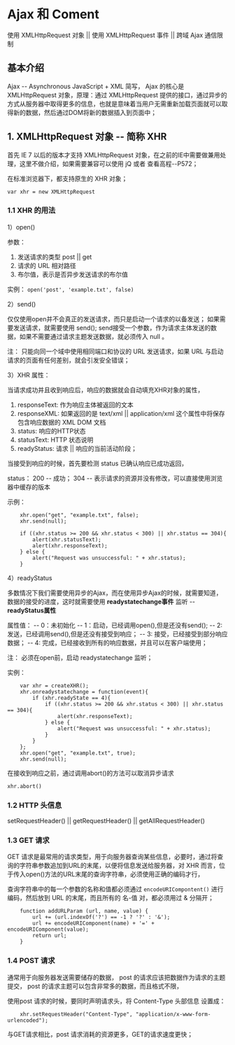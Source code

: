 # Ajax 和 Coment

使用 XMLHttpRequest 对象 || 使用 XMLHttpRequest 事件 || 跨域 Ajax 通信限制

## 基本介绍

Ajax -- Asynchronous JavaScript + XML 简写，
Ajax 的核心是 XMLHttpRequest 对象，原理：通过 XMLHttpRequest 提供的接口，通过异步的方式从服务器中取得更多的信息，也就是意味着当用户无需重新加载页面就可以取得新的数据，然后通过DOM将新的数据插入到页面中；

## 1. XMLHttpRequest 对象 -- 简称 XHR

首先 IE 7 以后的版本才支持 XMLHttpRequest 对象，在之前的IE中需要做兼用处理，这里不做介绍，如果需要兼容可以使用 jQ 或者 查看高程--P572；

在标准浏览器下，都支持原生的 XHR 对象；

`var xhr = new XMLHttpRequest`

### 1.1 XHR 的用法

1）open()

参数：
1. 发送请求的类型 post || get
2. 请求的 URL 相对路径
3. 布尔值，表示是否异步发送请求的布尔值

实例：
`open('post', 'example.txt', false)`

2）send()

仅仅使用open并不会真正的发送请求，而只是启动一个请求的以备发送；
如果需要发送请求，就需要使用 send();
send接受一个参数，作为请求主体发送的数据，如果不需要通过请求主题发送数据，就必须传入 null 。

注：
只能向同一个域中使用相同端口和协议的 URL 发送请求，如果 URL 与启动请求的页面有任何差别，就会引发安全错误；

3）XHR 属性：

当请求成功并且收到响应后，响应的数据就会自动填充XHR对象的属性，

1. responseText: 作为响应主体被返回的文本
2. responseXML: 如果返回的是 text/xml || application/xml 这个属性中将保存包含响应数据的 XML DOM 文档
3. status: 响应的HTTP状态
4. statusText: HTTP 状态说明
5. readyStatus: 请求 || 响应的当前活动阶段；

当接受到响应的时候，首先要检测 status 已确认响应已成功返回，

status：
200 -- 成功；
304 -- 表示请求的资源并没有修改，可以直接使用浏览器中缓存的版本

示例：
```
    xhr.open("get", "example.txt", false);
    xhr.send(null);

    if ((xhr.status >= 200 && xhr.status < 300) || xhr.status == 304){
        alert(xhr.statusText);
        alert(xhr.responseText);
    } else {
        alert("Request was unsuccessful: " + xhr.status);
    }
```

4）readyStatus

多数情况下我们需要使用异步的Ajax，而在使用异步Ajax的时候，就需要知道，数据的接受的进度，这时就需要使用 __readystatechange事件__ 监听 -- __readyStatus属性__

属性值：
-- 0：未初始化
-- 1：启动，已经调用open(),但是还没有send();
-- 2: 发送，已经调用send(),但是还没有接受到响应；
-- 3: 接受，已经接受到部分响应数据；
-- 4: 完成，已经接收到所有的响应数据，并且可以在客户端使用；

注：
必须在open前，启动 readystatechange 监听；

实例：
```
    var xhr = createXHR();        
    xhr.onreadystatechange = function(event){
        if (xhr.readyState == 4){
            if ((xhr.status >= 200 && xhr.status < 300) || xhr.status == 304){
                alert(xhr.responseText);
            } else {
                alert("Request was unsuccessful: " + xhr.status);
            }
        }
    };
    xhr.open("get", "example.txt", true);
    xhr.send(null);
```

在接收到响应之前，通过调用abort()的方法可以取消异步请求

`xhr.abort()`

### 1.2 HTTP 头信息

setRequestHeader() || getRequestHeader() || getAllRequestHeader()

### 1.3 GET 请求

GET 请求是最常用的请求类型，用于向服务器查询某些信息，必要时，通过将查询的字符串参数追加到URL的末尾，以便将信息发送给服务器，对 XHR 而言，位于传入open()方法的URL末尾的查询字符串，必须使用正确的编码才行，

查询字符串中的每一个参数的名称和值都必须通过  `encodeURICompontent()` 进行编码，然后放到 URL 的末尾，而且所有的 名-值 对，都必须用过 & 分隔开；

```
    function addURLParam (url, name, value) {
        url += (url.indexOf('?') == -1 ? '?' : '&');
        url += encodeURIComponent(name) + '=' + encodeURIComponent(value);
        return url;
    }
```

### 1.4 POST 请求

通常用于向服务器发送需要储存的数据，
post 的请求应该把数据作为请求的主题提交，
post 的请求主题可以包含非常多的数据，而且格式不限，

使用post 请求的时候，要同时声明请求头，将 Content-Type 头部信息 设置成：
```
    xhr.setRequestHeader("Content-Type", "application/x-www-form-urlencoded");
```

与GET请求相比，post 请求消耗的资源更多，GET的请求速度更快；
